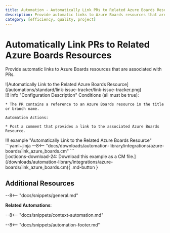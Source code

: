 ```yaml
---
title: Automation - Automatically Link PRs to Related Azure Boards Resources
description: Provide automatic links to Azure Boards resources that are associated with PRs.
category: [efficiency, quality, project]
---
```

# Automatically Link PRs to Related Azure Boards Resources


<!-- --8<-- [start:example]-->
Provide automatic links to Azure Boards resources that are associated with PRs.

<div class="automationImage" markdown="1">
![Automatically Link to the Related Azure Boards Resource](/automations/standard/link-issue-tracker/link-issue-tracker.png)
</div>
<div class="automationDescription" markdown="1">
!!! info "Configuration Description"
    Conditions (all must be true):

    * The PR contains a reference to an Azure Boards resource in the title or branch name.

    Automation Actions:

    * Post a comment that provides a link to the associated Azure Boards Resource.

</div>
<div class="automationExample" markdown="1">
!!! example "Automatically Link to the Related Azure Boards Resource"
    ```yaml+jinja
    --8<-- "docs/downloads/automation-library/integrations/azure-boards/link_azure_boards.cm"
    ```
    <div class="result" markdown>
      <span>
      [:octicons-download-24: Download this example as a CM file.](/downloads/automation-library/integrations/azure-boards/link_azure_boards.cm){ .md-button }
      </span>
    </div>
</div>
<!-- --8<-- [end:example]-->

## Additional Resources

--8<-- "docs/snippets/general.md"

**Related Automations**:

--8<-- "docs/snippets/context-automation.md"

--8<-- "docs/snippets/automation-footer.md"
